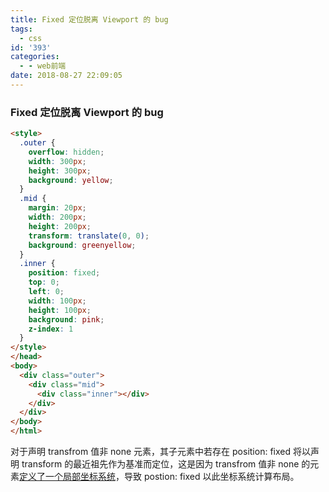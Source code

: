 ```yaml
---
title: Fixed 定位脱离 Viewport 的 bug
tags:
  - css
id: '393'
categories:
  - - web前端
date: 2018-08-27 22:09:05
---
```


### Fixed 定位脱离 Viewport 的 bug

```html
<style>
  .outer {
    overflow: hidden;
    width: 300px;
    height: 300px;
    background: yellow;
  }
  .mid {
    margin: 20px;
    width: 200px;
    height: 200px;
    transform: translate(0, 0);
    background: greenyellow;
  }
  .inner {
    position: fixed;
    top: 0;
    left: 0;
    width: 100px;
    height: 100px;
    background: pink;
    z-index: 1
  }
</style>
</head>
<body>
  <div class="outer">
    <div class="mid">
      <div class="inner"></div>
    </div>
  </div>
</body>
</html>
```

对于声明 transfrom 值非 none 元素，其子元素中若存在 position: fixed 将以声明 transform 的最近祖先作为基准而定位，这是因为 transfrom 值非 none 的元素[定义了一个局部坐标系统](http://www.w3.org/TR/css3-2d-transforms/#transform-rendering)，导致 postion: fixed 以此坐标系统计算布局。
